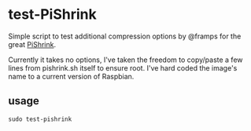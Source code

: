 # test-PiShrink
Simple script to test additional compression options by @framps for the great [PiShrink](https://github.com/Drewsif/PiShrink ).

Currently it takes no options, I've taken the freedom to copy/paste a few lines from pishrink.sh itself to ensure root. I've hard coded the image's name to a current version of Raspbian. 

## usage
``` sudo test-pishrink ```
